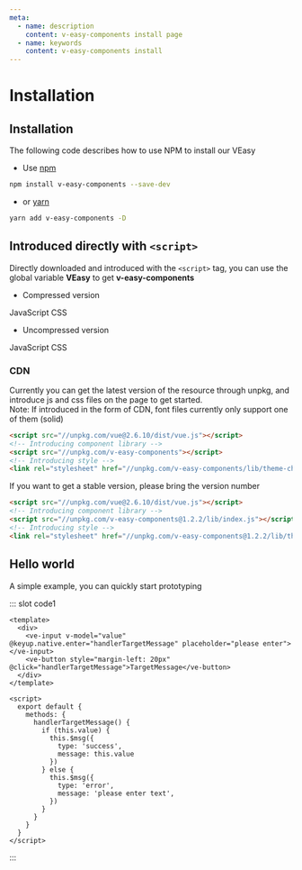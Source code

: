 ```yaml
---
meta:
  - name: description
    content: v-easy-components install page
  - name: keywords
    content: v-easy-components install
---
```


# Installation

## Installation

The following code describes how to use NPM to install our VEasy

+ Use [npm](https://www.npmjs.com/package/v-easy-components)

```sh
npm install v-easy-components --save-dev
```

+ or [yarn](https://yarnpkg.com/en/package/v-easy-components)

```sh
yarn add v-easy-components -D
```

## Introduced directly with `<script>` <Badge text="0.5.1+"/>

Directly downloaded and introduced with the `<script>` tag, you can use the global variable **VEasy** to get **v-easy-components**

+ Compressed version
<div class="v-easy-box">
  <a :href="'https://unpkg.com/v-easy-components@'+ _v_easy_components_version +'/lib/index.min.js'" target="_blank"><ve-button>JavaScript</ve-button></a>
  <a :href="'//unpkg.com/v-easy-components@'+ _v_easy_components_version +'/lib/theme-chalk/index.css'" target="_blank"><ve-button>CSS</ve-button></a>
</div>

+ Uncompressed version
<div class="v-easy-box">
  <a :href="'//unpkg.com/v-easy-components@'+ _v_easy_components_version +'/lib/index.js'" target="_blank"><ve-button>JavaScript</ve-button></a>
  <a :href="'//unpkg.com/v-easy-components@'+ _v_easy_components_version +'/lib/theme-chalk/index.css'" target="_blank"><ve-button>CSS</ve-button></a>
</div>

### CDN

Currently you can get the latest version of the resource through unpkg, and introduce js and css files on the page to get started.  
Note: If introduced in the form of CDN, font files currently only support one of them (solid)

```html
<script src="//unpkg.com/vue@2.6.10/dist/vue.js"></script>
<!-- Introducing component library -->
<script src="//unpkg.com/v-easy-components"></script>
<!-- Introducing style -->
<link rel="stylesheet" href="//unpkg.com/v-easy-components/lib/theme-chalk/index.css">
```

If you want to get a stable version, please bring the version number

```html
<script src="//unpkg.com/vue@2.6.10/dist/vue.js"></script>
<!-- Introducing component library -->
<script src="//unpkg.com/v-easy-components@1.2.2/lib/index.js"></script>
<!-- Introducing style -->
<link rel="stylesheet" href="//unpkg.com/v-easy-components@1.2.2/lib/theme-chalk/index.css">
```

## Hello world

A simple example, you can quickly start prototyping

<div>
  <preview-code _id="1">
    <template #default>
      <ve-input v-model="value" @keyup.native.enter="handlerTargetMessage" placeholder="please enter"></ve-input>
      <ve-button style="margin-left: 20px" @click="handlerTargetMessage">TargetMessage</ve-button>
    </template>
    <template #txt>
      <div>Just use it as agreed, and you can quickly prototype</div>
    </template>
  </preview-code>
</div>

::: slot code1
```vue
<template>
  <div>
    <ve-input v-model="value" @keyup.native.enter="handlerTargetMessage" placeholder="please enter"></ve-input>
    <ve-button style="margin-left: 20px" @click="handlerTargetMessage">TargetMessage</ve-button>
  </div>
</template>

<script>
  export default {
    methods: {
      handlerTargetMessage() {
        if (this.value) {
          this.$msg({
            type: 'success',
            message: this.value
          })
        } else {
          this.$msg({
            type: 'error',
            message: 'please enter text',
          })
        }
      }
    }
  }
</script>
```
:::

<script>
  export default {
    data() {
      return {
        value: ''
      }
    },
    methods: {
      handlerTargetMessage() {
        if (this.value) {
          this.$msg({
            type: 'success',
            message: this.value
          })
        } else {
          this.$msg({
            type: 'error',
            message: 'please enter text',
          })
        }
      }
    }
  }
</script>

<style>
  .v-easy-input-wz.v-easy-input input {
    height: 32px;
  }
</style>
